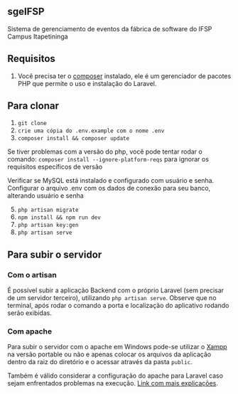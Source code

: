 ## sgeIFSP

Sistema de gerenciamento de eventos da fábrica de software do IFSP Campus Itapetininga

## Requisitos

1. Você precisa ter o [composer](https://getcomposer.org/download/) instalado, ele é um gerenciador de pacotes PHP que permite o uso e instalação do Laravel.

## Para clonar
1. `git clone`
2. `crie uma cópia do .env.example com o nome .env`
3. `composer install && composer update`

Se tiver problemas com a versão do php, você pode tentar rodar o comando: `composer install --ignore-platform-reqs` para ignorar os requisitos específicos de versão

Verificar se MySQL está instalado e configurado com usuário e senha.
Configurar o arquivo .env com os dados de conexão para seu banco, alterando usuário e senha

5. `php artisan migrate`
6. `npm install && npm run dev`
7. `php artisan key:gen`
8. `php artisan serve`

## Para subir o servidor
### Com o artisan
É possível subir a aplicação Backend com o próprio Laravel (sem precisar de um servidor terceiro), utilizando `php artisan serve`. Observe que no terminal, após rodar o comando a porta e localização do aplicativo rodando serão exibidas.

### Com apache
Para subir o servidor com o apache em Windows pode-se utilizar o [Xampp](https://www.apachefriends.org/pt_br/index.html) na versão portable ou não e apenas colocar os arquivos da aplicação dentro da raiz do diretório e o acessar através da pasta `public`. 

Também é válido considerar a configuração do apache para Laravel caso sejam enfrentados problemas na execução. [Link com mais explicações](https://phpraxis.wordpress.com/2016/08/02/steps-for-configuring-laravel-on-apache-http-server/).
